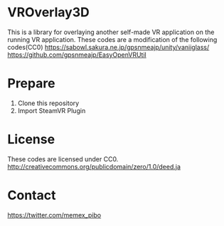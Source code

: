 # VROverlay3D
This is a library for overlaying another self-made VR application on the running VR application.
These codes are a modification of the following codes(CC0)
https://sabowl.sakura.ne.jp/gpsnmeajp/unity/vaniiglass/
https://github.com/gpsnmeajp/EasyOpenVRUtil

# Prepare
1. Clone this repository
1. Import SteamVR Plugin

# License
These codes are licensed under CC0.
http://creativecommons.org/publicdomain/zero/1.0/deed.ja

# Contact
https://twitter.com/memex_pibo

